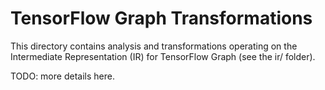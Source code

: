 # TensorFlow Graph Transformations

This directory contains analysis and transformations operating on the
Intermediate Representation (IR) for TensorFlow Graph (see the ir/ folder).

TODO: more details here.

